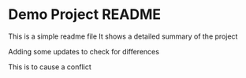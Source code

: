 # Demo Project README

This is a simple readme file
It shows a detailed summary of the project


Adding some updates to check for differences

This is to cause a conflict
